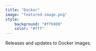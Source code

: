 ```yaml
---
title: "Docker"
image: "featured-image.png"
style: 
    background: "#ffb900"
    color: "#fff"
---
```


Releases and updates to Docker images.